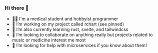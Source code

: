 ### Hi there 👋
- ‍🧑‍⚕️ I'm a medical student and hobbyist programmer
- 🔭 I’m working on my project called rchart (see pinned)
- 🌱 I’m also currently learning rust, svelte, and tailwindcss
- 👯 I’m looking to collaborate on anything really but projects related to music or medicine interest me most
- 🤔 I’m looking for help with microservices if you know about them!

